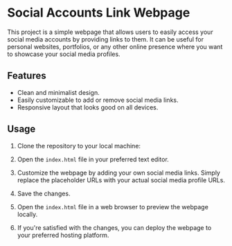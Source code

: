# Social Accounts Link Webpage

This project is a simple webpage that allows users to easily access your social media accounts by providing links to them. It can be useful for personal websites, portfolios, or any other online presence where you want to showcase your social media profiles.

## Features

- Clean and minimalist design.
- Easily customizable to add or remove social media links.
- Responsive layout that looks good on all devices.

## Usage

1. Clone the repository to your local machine:

2. Open the `index.html` file in your preferred text editor.

3. Customize the webpage by adding your own social media links. Simply replace the placeholder URLs with your actual social media profile URLs.

4. Save the changes.

5. Open the `index.html` file in a web browser to preview the webpage locally.

6. If you're satisfied with the changes, you can deploy the webpage to your preferred hosting platform.

